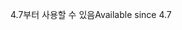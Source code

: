 <span data-ttu-id="72549-101">4.7부터 사용할 수 있음</span><span class="sxs-lookup"><span data-stu-id="72549-101">Available since 4.7</span></span>